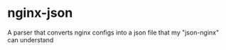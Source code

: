 # nginx-json
A parser that converts nginx configs into a json file that my "json-nginx" can understand
